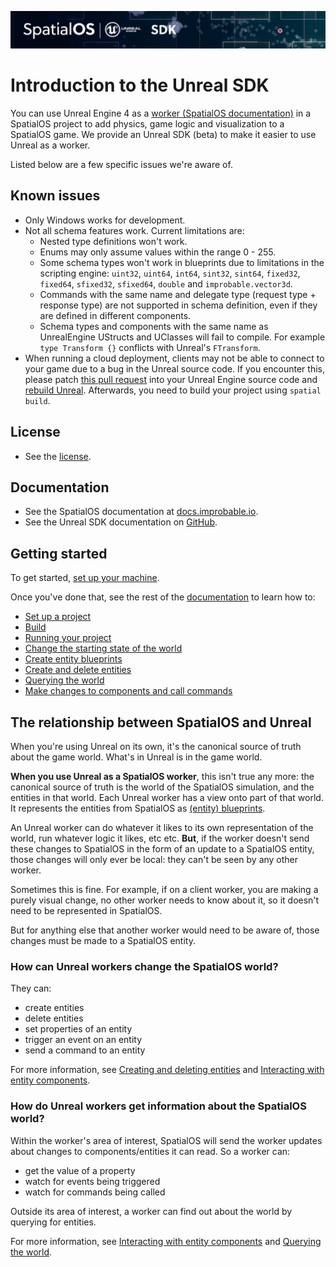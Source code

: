 ![Unreal SDK documentation](assets/unreal-sdk-header.png)

# Introduction to the Unreal SDK
You can use Unreal Engine 4 as a [worker (SpatialOS documentation)](https://docs.improbable.io/reference/13.0/shared/glossary#worker)
in a SpatialOS project to add physics, game logic and visualization to a SpatialOS game. We provide an
Unreal SDK  (beta) to make it easier to use Unreal as a worker.

Listed below are a few specific issues we're aware of.

## Known issues
* Only Windows works for development.
* Not all schema features work. Current limitations are:
  * Nested type definitions won't work.
  * Enums may only assume values within the range 0 - 255.
  * Some schema types won't work in blueprints due to limitations in the scripting engine:
  `uint32`, `uint64`, `int64`, `sint32`, `sint64`, `fixed32`, `fixed64`, `sfixed32`, `sfixed64`, `double` 
  and `improbable.vector3d`.
  * Commands with the same name and delegate type (request type + response type) are not supported in 
  schema definition, even if they are defined in different components.
  * Schema types and components with the same name as UnrealEngine UStructs and UClasses will fail to compile. 
  For example `type Transform {}` conflicts with Unreal's `FTransform`.
* When running a cloud deployment, clients may not be able to connect to your game due to a bug in the Unreal source code.
If you encounter this, please patch [this pull request](https://github.com/EpicGames/UnrealEngine/pull/4206) into 
your Unreal Engine source code and [rebuild Unreal](get-started/setup/win.md#3-set-up-unreal). Afterwards, you 
need to build your project using `spatial build`.

## License
* See the [license](../LICENSE.md).

## Documentation
* See the SpatialOS documentation at [docs.improbable.io](https://docs.improbable.io/).
* See the Unreal SDK documentation on [GitHub](start-here-table-of-contents.md).


## Getting started
To get started, [set up your machine](get-started/setup/win.md).

Once you've done that, see the rest of the [documentation](start-here-table-of-contents.md) to learn how to:

- [Set up a project](develop/set-up-unreal-project.md)
- [Build](develop/build.md)
- [Running your project](develop/debug-and-iterate.md)
- [Change the starting state of the world](configuration/change-snapshot.md)
- [Create entity blueprints](interact-with-world/entity-blueprints.md)
- [Create and delete entities](interact-with-world/create-delete-entities.md)
- [Querying the world](interact-with-world/query-world.md)
- [Make changes to components and call commands](interact-with-world/interact-components.md)

## The relationship between SpatialOS and Unreal
When you're using Unreal on its own, it's the canonical source of truth about the game world. What's in Unreal is in the
game world.

**When you use Unreal as a SpatialOS worker**, this isn't true any more: the canonical source of truth is the world of
the SpatialOS simulation, and the entities in that world. Each Unreal worker has a view onto part of that world. It
represents the entities from SpatialOS as [(entity) blueprints](interact-with-world/entity-blueprints.md).

An Unreal worker can do whatever it likes to its own representation of the world, run whatever logic it likes, etc etc. **But**,
if the worker doesn't send these changes to SpatialOS in the form of an update to a SpatialOS entity, those changes will only
ever be local: they can't be seen by any other worker.

Sometimes this is fine. For example, if on a client worker, you are making a purely visual change, no other
worker needs to know about it, so it doesn't need to be represented in SpatialOS.

But for anything else that another worker would need to be aware of, those changes must be made
to a SpatialOS entity.

### How can Unreal workers change the SpatialOS world?
They can:

* create entities
* delete entities
* set properties of an entity
* trigger an event on an entity
* send a command to an entity

For more information, see [Creating and deleting entities](interact-with-world/create-delete-entities.md)
and [Interacting with entity components](interact-with-world/interact-components.md).

### How do Unreal workers get information about the SpatialOS world?
Within the worker's area of interest, SpatialOS will send the worker updates about changes to
components/entities it can read. So a worker can:

* get the value of a property
* watch for events being triggered
* watch for commands being called

Outside its area of interest, a worker can find out about the world by querying for entities.

For more information, see [Interacting with entity components](interact-with-world/interact-components.md) and
[Querying the world](interact-with-world/query-world.md).
